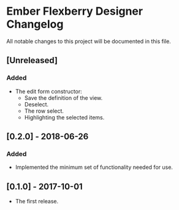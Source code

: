 # Ember Flexberry Designer Changelog
All notable changes to this project will be documented in this file.

## [Unreleased]
### Added
* The edit form constructor:
  * Save the definition of the view.
  * Deselect.
  * The row select.
  * Highlighting the selected items.

## [0.2.0] - 2018-06-26
### Added
* Implemented the minimum set of functionality needed for use.

## [0.1.0] - 2017-10-01
* The first release.
